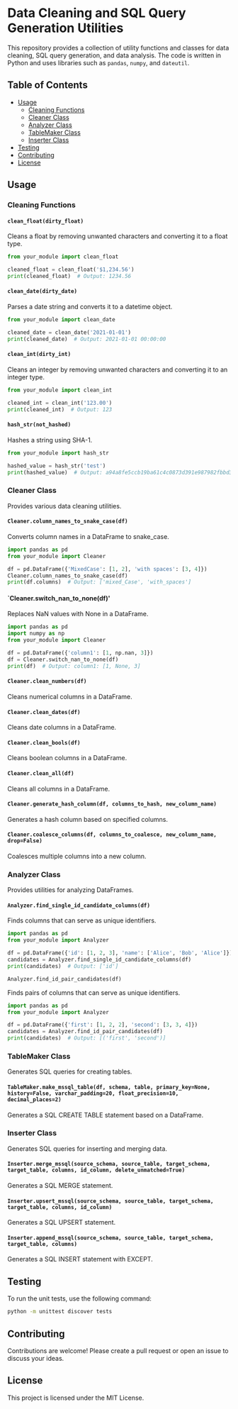 # Data Cleaning and SQL Query Generation Utilities

This repository provides a collection of utility functions and classes for data cleaning, SQL query generation, and data analysis. The code is written in Python and uses libraries such as `pandas`, `numpy`, and `dateutil`.

## Table of Contents


- [Usage](#usage)
  - [Cleaning Functions](#cleaning-functions)
  - [Cleaner Class](#cleaner-class)
  - [Analyzer Class](#analyzer-class)
  - [TableMaker Class](#tablemaker-class)
  - [Inserter Class](#inserter-class)
- [Testing](#testing)
- [Contributing](#contributing)
- [License](#license)


## Usage

### Cleaning Functions

#### `clean_float(dirty_float)`

Cleans a float by removing unwanted characters and converting it to a float type.

```python
from your_module import clean_float

cleaned_float = clean_float('$1,234.56')
print(cleaned_float)  # Output: 1234.56

```

#### `clean_date(dirty_date)`

Parses a date string and converts it to a datetime object.
```python
from your_module import clean_date

cleaned_date = clean_date('2021-01-01')
print(cleaned_date)  # Output: 2021-01-01 00:00:00
```

#### `clean_int(dirty_int)`

Cleans an integer by removing unwanted characters and converting it to an integer type.
```python
from your_module import clean_int

cleaned_int = clean_int('123.00')
print(cleaned_int)  # Output: 123
```

#### `hash_str(not_hashed)`

Hashes a string using SHA-1.

```python
from your_module import hash_str

hashed_value = hash_str('test')
print(hashed_value)  # Output: a94a8fe5ccb19ba61c4c0873d391e987982fbbd3```
```

### Cleaner Class

Provides various data cleaning utilities.
#### `Cleaner.column_names_to_snake_case(df)`

Converts column names in a DataFrame to snake_case.

```python
import pandas as pd
from your_module import Cleaner

df = pd.DataFrame({'MixedCase': [1, 2], 'with spaces': [3, 4]})
Cleaner.column_names_to_snake_case(df)
print(df.columns)  # Output: ['mixed_Case', 'with_spaces']
```
#### `Cleaner.switch_nan_to_none(df)'

Replaces NaN values with None in a DataFrame.

```python
import pandas as pd
import numpy as np
from your_module import Cleaner

df = pd.DataFrame({'column1': [1, np.nan, 3]})
df = Cleaner.switch_nan_to_none(df)
print(df)  # Output: column1: [1, None, 3]
```
#### `Cleaner.clean_numbers(df)`

Cleans numerical columns in a DataFrame.
#### `Cleaner.clean_dates(df)`

Cleans date columns in a DataFrame.
#### `Cleaner.clean_bools(df)`

Cleans boolean columns in a DataFrame.
#### `Cleaner.clean_all(df)`

Cleans all columns in a DataFrame.
#### `Cleaner.generate_hash_column(df, columns_to_hash, new_column_name)`

Generates a hash column based on specified columns.
#### `Cleaner.coalesce_columns(df, columns_to_coalesce, new_column_name, drop=False)`

Coalesces multiple columns into a new column.
### Analyzer Class

Provides utilities for analyzing DataFrames.
#### `Analyzer.find_single_id_candidate_columns(df)`

Finds columns that can serve as unique identifiers.

```python
import pandas as pd
from your_module import Analyzer

df = pd.DataFrame({'id': [1, 2, 3], 'name': ['Alice', 'Bob', 'Alice']})
candidates = Analyzer.find_single_id_candidate_columns(df)
print(candidates)  # Output: ['id']

Analyzer.find_id_pair_candidates(df)
```
Finds pairs of columns that can serve as unique identifiers.

```python
import pandas as pd
from your_module import Analyzer

df = pd.DataFrame({'first': [1, 2, 2], 'second': [3, 3, 4]})
candidates = Analyzer.find_id_pair_candidates(df)
print(candidates)  # Output: [('first', 'second')]
```
### TableMaker Class

Generates SQL queries for creating tables.
#### `TableMaker.make_mssql_table(df, schema, table, primary_key=None, history=False, varchar_padding=20, float_precision=10, decimal_places=2)`

Generates a SQL CREATE TABLE statement based on a DataFrame.
### Inserter Class

Generates SQL queries for inserting and merging data.
#### `Inserter.merge_mssql(source_schema, source_table, target_schema, target_table, columns, id_column, delete_unmatched=True)`

Generates a SQL MERGE statement.
#### `Inserter.upsert_mssql(source_schema, source_table, target_schema, target_table, columns, id_column)`

Generates a SQL UPSERT statement.
#### `Inserter.append_mssql(source_schema, source_table, target_schema, target_table, columns)`

Generates a SQL INSERT statement with EXCEPT.
## Testing

To run the unit tests, use the following command:

```sh
python -m unittest discover tests
```
## Contributing

Contributions are welcome! Please create a pull request or open an issue to discuss your ideas.
## License

This project is licensed under the MIT License.